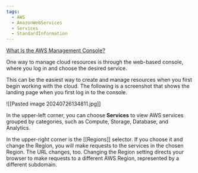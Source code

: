 ```yaml
---
tags:
  - AWS
  - AmazonWebServices
  - Services
  - StandardInformation
---
```

[What Is the AWS Management Console?](https://docs.aws.amazon.com/awsconsolehelpdocs/latest/gsg/)

One way to manage cloud resources is through the web-based console, where you log in and choose the desired service. 

This can be the easiest way to create and manage resources when you first begin working with the cloud. The following is a screenshot that shows the landing page when you first log in to the console.

![[Pasted image 20240726134811.jpg]]


In the upper-left corner, you can choose **Services** to view AWS services grouped by categories, such as Compute, Storage, Database, and Analytics.  
  
In the upper-right corner is the [[Regions]] selector. If you choose it and change the Region, you will make requests to the services in the chosen Region. The URL changes, too. Changing the Region setting directs your browser to make requests to a different AWS Region, represented by a different subdomain.